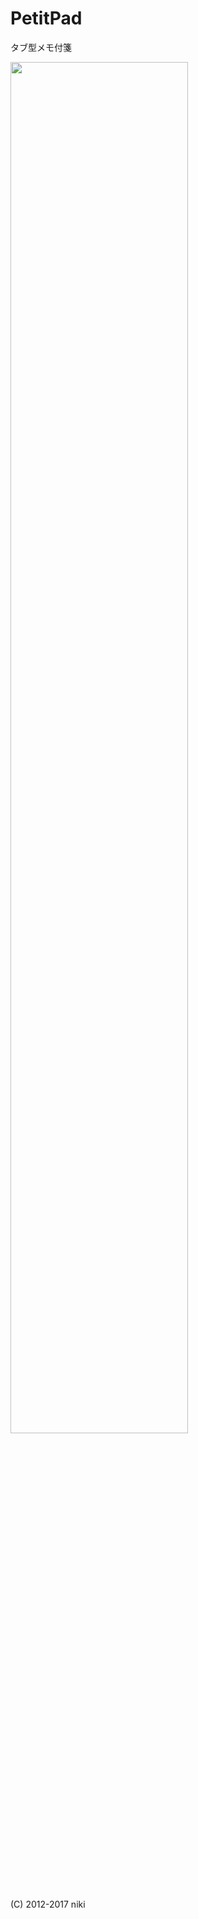 # PetitPad
タブ型メモ付箋

<img src="https://raw.github.com/wiki/niki/PetitPad/images/window.png" width="75%">

(C) 2012-2017 niki
